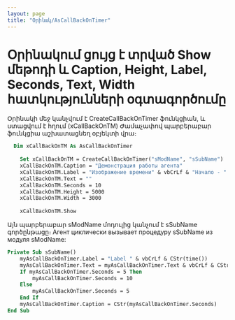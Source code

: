 ```yaml
---
layout: page
title: "Օրինակ/AsCallBackOnTimer"
---
```


# Օրինակում ցույց է տրված Show մեթոդի և Caption, Height, Label, Seconds, Text, Width հատկությունների օգտագործումը


Օրինակի մեջ կանչվում է CreateCallBackOnTimer ֆունկցիան, և ստացվում է հղում (xCallBackOnTM) Ժամաչափով պարբերաբար ֆունկցիա աշխատացնեղ օբյեկտի վրա։

``` vb
  Dim xCallBackOnTM As AsCallBackOnTimer
   
    Set xCallBackOnTM = CreateCallBackOnTimer("sModName", "sSubName")
    xCallBackOnTM.Caption = "Демонстрация работы агента"
    xCallBackOnTM.Label = "Изображение времени" & vbCrLf & "Начало - " & CStr(time())
    xCallBackOnTM.Text = ""
    xCallBackOnTM.Seconds = 10
    xCallBackOnTM.Height = 5000
    xCallBackOnTM.Width = 3000
   
    xCallBackOnTM.Show
```
Այն պարբերաբար sModName մոդուլից կանչում է sSubName գործընթացը։
Агент циклически вызывает процедуру sSubName из модуля sModName:
``` vb
Private Sub sSubName()
    myAsCallBackOnTimer.Label = "Label " & vbCrLf & CStr(time())
    myAsCallBackOnTimer.Text = myAsCallBackOnTimer.Text & vbCrLf & CStr(time())
    If myAsCallBackOnTimer.Seconds = 5 Then
        myAsCallBackOnTimer.Seconds = 10
    Else
        myAsCallBackOnTimer.Seconds = 5
    End If
    myAsCallBackOnTimer.Caption = CStr(myAsCallBackOnTimer.Seconds)
End Sub
```